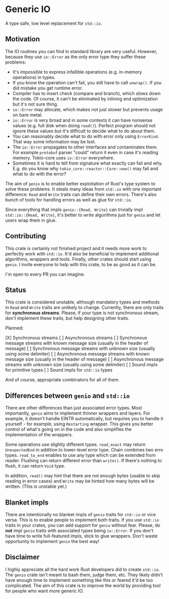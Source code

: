 Generic IO
==========

A type safe, low level replacement for `std::io`.

Motivation
----------

The IO routines you can find in standard library are very useful. However, because they use `io::Error` as the only error type they suffer these problems:

* It's impossible to express infallible operations (e.g. in-memory operations) in types.
* If you know the operation can't fail, you still have to call `unwrap()`. If you did mistake you get runtime error.
* Compiler has to insert check (compare and branch), which slows down the code. Of course, it can't be eliminated by inlining and optimization but it's not sure thing.
* `io::Error` may allocate, which makes not just slower but prevents usage on bare metal.
* `io::Error` is very broad and in some contexts it can have nonsense values (e.g. full disk when doing `read()`). Perfect program should not ignore these values but it's difficult to decide what to do about them.
* You can reasonably decide what to do with error only using `ErrorKind`. That way some information may be lost.
* The `io::Error` propagates to other interfaces and contaminates them. For example `protobuf` parser "could" return it even in case it's reading memory. Tokio-core uses `io::Error` everywhere.
* Sometimes it is hard to tell from signature what exactly can fail and why. E.g. do you know why `tokio_core::reactor::Core::new()` may fail and what to do with the error?

The aim of `genio` is to enable better exploitation of Rust's type system to solve these problems. It steals many ideas from `std::io` with one important difference: `Read` and `Write` traits can define their own errors. There's also bunch of tools for handling errors as well as glue for `std::io`.

Since everything that impls `genio::{Read, Write}` can trivially impl `std::io::{Read, Write}`, it's better to write algorithms just for `genio` and let users wrap them in glue.

Contributing
------------

This crate is certainly not finished project and it needs more work to perfectly work with `std::io`. It'd also be beneficial to implement additional algorithms, wrappers and tools. Finally, other crates should start using `genio`. I invite everyone to help with this crate, to be as good as it can be.

I'm open to every PR you can imagine.

Status
------

This crate is considered unstable, although mandatory types and methods in `Read` and `Write` traits are unlikely to change. Currently, there are only traits for **synchronous streams**. Please, if your type is not synchronous stream, don't implement these traits, but help designing other traits.

Planned:

[X] Synchronous streams
[ ] Asynchronous streams
[ ] Synchronous message streams with known message size (usually in the header of message)
[ ] Synchronous message streams with unknown size (usually using some delimiter)
[ ] Asynchronous message streams with known message size (usually in the header of message)
[ ] Asynchronous message streams with unknown size (usually using some delimiter)
[ ] Sound impls for primitive types
[ ] Sound impls for `std::io` types

And of course, appropriate combinators for all of them.

Differences between `genio` and `std::io`
-----------------------------------------

There are other differences than just associated error types. Most importantly, `genio` aims to implement thinner wrappers and layers. For example, it doesn't handle EINTR automatically, but requires you to handle it yourself - for example, using `Restarting` wrapper. This gives you better control of what's going on in the code and also simplifies the implementation of the wrappers.

Some operations use slightly different types. `read_exact` may return `UnexpectedEnd` in addition to lower-level error type. Chain combines two erro types. `read_to_end` enables to use any type which can be extended from reader. Flushing can return different error than `write()`. If there's nothing to flush, it can return `Void` type.

In addition, `read()` may hint that there are not enough bytes (usable to skip reading in error cases) and `Write` may be hinted how many bytes will be written. (This is unstable yet.)

Blanket impls
-------------

There are intentionally no blanket impls of `genio` traits for `std::io` or vice versa. This is to enable people to implement both traits. If you use `std::io` traits in your crates, you can add support for `genio` without fear. Please, do **not** impl `genio` traits with associated types being `io::Error`. If you don't have time to write full-featured impls, stick to glue wrappers. Don't waste opportunity to implement `genio` the best way!

Disclaimer
----------

I highly appreciate all the hard work Rust developers did to create `std::io`. The `genio` crate isn't meant to bash them, judge them, etc. They likely didn't have enough time to implement something like this or feared it'd be too complicated. The aim of this crate is to improve the world by providing tool for people who want more generic IO.
